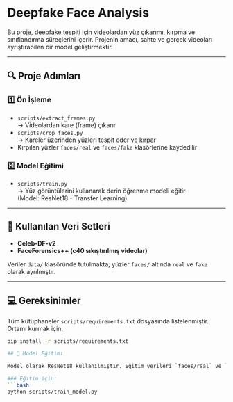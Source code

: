 # Deepfake Face Analysis

Bu proje, deepfake tespiti için videolardan yüz çıkarımı, kırpma ve sınıflandırma süreçlerini içerir. Projenin amacı, sahte ve gerçek videoları ayrıştırabilen bir model geliştirmektir.

---

## 🔍 Proje Adımları

### 1️⃣ Ön İşleme
- `scripts/extract_frames.py`  
  → Videolardan kare (frame) çıkarır  
- `scripts/crop_faces.py`  
  → Kareler üzerinden yüzleri tespit eder ve kırpar  
- Kırpılan yüzler `faces/real` ve `faces/fake` klasörlerine kaydedilir

### 2️⃣ Model Eğitimi
- `scripts/train.py`  
  → Yüz görüntülerini kullanarak derin öğrenme modeli eğitir  
  (Model: ResNet18 - Transfer Learning)

---

## 🧠 Kullanılan Veri Setleri

- **Celeb-DF-v2**  
- **FaceForensics++ (c40 sıkıştırılmış videolar)**  

Veriler `data/` klasöründe tutulmakta; yüzler `faces/` altında `real` ve `fake` olarak ayrılmıştır.

---

## 💻 Gereksinimler

Tüm kütüphaneler `scripts/requirements.txt` dosyasında listelenmiştir. Ortamı kurmak için:

```bash
pip install -r scripts/requirements.txt

## 🧠 Model Eğitimi

Model olarak ResNet18 kullanılmıştır. Eğitim verileri `faces/real` ve `faces/fake` klasörlerinden alınarak `scripts/train_model.py` dosyasıyla eğitilir.

### Eğitim için:
```bash
python scripts/train_model.py


